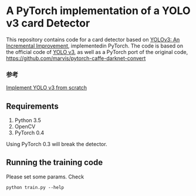 # A PyTorch implementation of a YOLO v3 card Detector

This repository contains code for a card detector based on [YOLOv3: An Incremental Improvement](https://pjreddie.com/media/files/papers/YOLOv3.pdf), implementedin PyTorch. The code is based on the official code of [YOLO v3](https://github.com/pjreddie/darknet), as well as a PyTorch 
port of the original code, https://github.com/marvis/pytorch-caffe-darknet-convert

### 参考
[Implement YOLO v3 from scratch](https://blog.paperspace.com/how-to-implement-a-yolo-object-detector-in-pytorch/)

## Requirements
1. Python 3.5
2. OpenCV
3. PyTorch 0.4

Using PyTorch 0.3 will break the detector.

## Running the training code

Please set some params. Check 
```
python train.py --help
```
